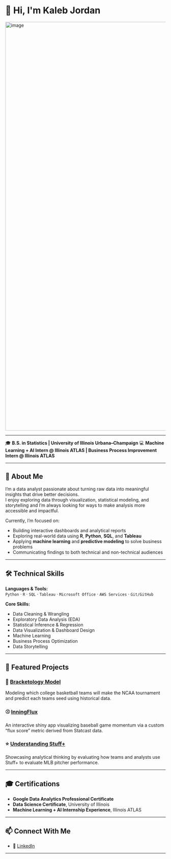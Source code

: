 # 👋 Hi, I'm Kaleb Jordan  
<img width="1920" height="1279" alt="image" src="https://github.com/user-attachments/assets/58acb9aa-c049-45b1-98f4-b872627cc8ac" />

---
🎓 **B.S. in Statistics | University of Illinois Urbana–Champaign** 
💻 **Machine Learning + AI Intern @ Illinois ATLAS | 
Business Process Improvement Intern @ Illinois ATLAS**

---

## 🧠 About Me
I’m a data analyst passionate about turning raw data into meaningful insights that drive better decisions.  
I enjoy exploring data through visualization, statistical modeling, and storytelling and I’m always looking for ways to make analysis more accessible and impactful.

Currently, I’m focused on:
- Building interactive dashboards and analytical reports  
- Exploring real-world data using **R**, **Python**, **SQL**, and **Tableau**  
- Applying **machine learning** and **predictive modeling** to solve business problems  
- Communicating findings to both technical and non-technical audiences  

---

## 🛠️ Technical Skills
**Languages & Tools:**  
`Python` · `R` · `SQL` · `Tableau` · `Microsoft Office` · `AWS Services` · `Git/GitHub`  

**Core Skills:**  
- Data Cleaning & Wrangling  
- Exploratory Data Analysis (EDA)  
- Statistical Inference & Regression  
- Data Visualization & Dashboard Design  
- Machine Learning 
- Business Process Optimization  
- Data Storytelling  

---

## 📂 Featured Projects
### 🧮 [Bracketology Model](https://github.com/kjord3/kjord3/tree/main/Bracketology)
Modeling which college basketball teams will make the NCAA tournament and predict each teams seed using historical data.  

### ⚾ [InningFlux](https://github.com/yourusername/inningflux)
An interactive shiny app visualizing baseball game momentum via a custom “flux score” metric derived from Statcast data.  

### ⭐ [Understanding Stuff+](https://github.com/kjord3/kjord3/blob/main/Stuff%2B.pdf)
Showcasing analytical thinking by evaluating how teams and analysts use Stuff+ to evaluate MLB pitcher performance.

---

## 🎓 Certifications
- **Google Data Analytics Professional Certificate**  
- **Data Science Certificate**, University of Illinois  
- **Machine Learning + AI Internship Experience**, Illinois ATLAS  

---

## 📫 Connect With Me
- 💼 [LinkedIn]((https://www.linkedin.com/in/kaleb-jordan-b4288625a/))
  
---
